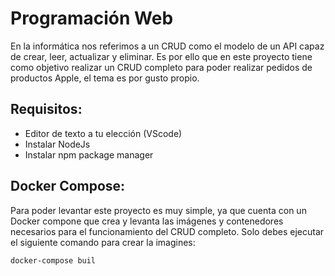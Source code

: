 # Programación Web
En la informática nos referimos a un CRUD como el modelo de un API capaz de crear, leer, actualizar y eliminar. Es por ello que en este proyecto tiene como objetivo realizar un CRUD completo para poder realizar pedidos de productos Apple, el tema es por gusto propio.

## Requisitos:
- Editor de texto a tu elección (VScode)
- Instalar NodeJs
- Instalar npm package manager

## Docker Compose:
Para poder levantar este proyecto es muy simple, ya que cuenta con un Docker compone que crea y levanta las imágenes y contenedores necesarios para el funcionamiento del CRUD completo. 
Solo debes ejecutar el siguiente comando para crear la imagines:

```docker-compose buil```
